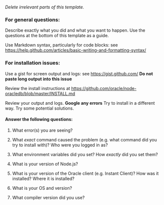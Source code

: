 *Delete irrelevant parts of this template.*

### For general questions:

Describe exactly what you did and what you want to happen.
Use the questions at the bottom of this template as a guide.

Use Markdown syntax, particularly for code blocks: see https://help.github.com/articles/basic-writing-and-formatting-syntax/

### For installation issues:

Use a gist for screen output and logs: see https://gist.github.com/
**Do not paste long output into this issue**

Review the install instructions at https://github.com/oracle/node-oracledb/blob/master/INSTALL.md

Review your output and logs.  **Google any errors**
Try to install in a different way.  Try some potential solutions.

#### Answer the following questions:

1. What error(s) you are seeing?

2. What *exact* command caused the problem (e.g. what command did you try to install with)?  Who were you logged in as?

3. What environment variables did you set?  How *exactly* did you set them?

4. What is your version of Node.js?

5. What is your version of the Oracle client (e.g. Instant Client)?  How was it installed?  Where it is installed?

6. What is your OS and version?

7. What compiler version did you use?
